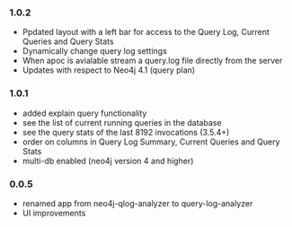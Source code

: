
### 1.0.2

* Ppdated layout with a left bar for access to the Query Log, Current Queries and Query Stats
* Dynamically change query log settings
* When apoc is avialable stream a query.log file directly from the server
* Updates with respect to Neo4j 4.1 (query plan)

### 1.0.1

* added explain query functionality
* see the list of current running queries in the database
* see the query stats of the last 8192 invocations (3.5.4+)
* order on columns in Query Log Summary, Current Queries and Query Stats
* multi-db enabled (neo4j version 4 and higher)

### 0.0.5

* renamed app from neo4j-qlog-analyzer to query-log-analyzer 
* UI improvements
